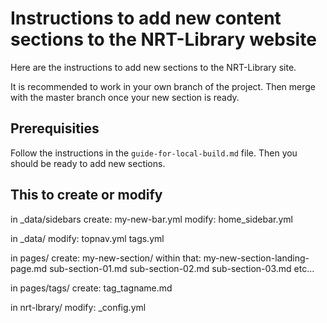 # Instructions to add new content sections to the NRT-Library website

Here are the instructions to add new sections to the NRT-Library site.

It is recommended to work in your own branch of the project. Then merge with the master branch once your new section is ready.

## Prerequisities

Follow the instructions in the `guide-for-local-build.md` file. Then you should be ready to add new sections.

## This to create or modify

in _data/sidebars
create:
my-new-bar.yml
modify:
home_sidebar.yml

in _data/
modify:
topnav.yml
tags.yml

in pages/
create:
my-new-section/
within that:
my-new-section-landing-page.md
sub-section-01.md
sub-section-02.md
sub-section-03.md
etc...

in pages/tags/
create:
tag_tagname.md

in nrt-lbrary/
modify:
_config.yml


